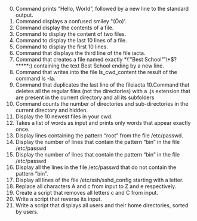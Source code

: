 0. Command prints “Hello, World”, followed by a new line to the standard output.
1. Command displays a confused smiley "(Ôo)'.
2. Command display the contents of a file.
3. Command to display the content of two files.
4. Command to display the last 10 lines of a file.
5. Command to display the first 10 lines.
6. Command that displays the third line of the file iacta.
7. Command that creates a file named exactly \*\\'"Best School"\'\\*$\?\*\*\*\*\*:) containing the text Best School ending by a new line.
8. Command that writes into the file ls_cwd_content the result of the command ls -la.
9. Command that duplicates the last line of the fileiacta
10.Command that deletes all the regular files (not the directories) with a .js extension that are present in the current directory and all its subfolders
11. Command counts the number of directories and sub-directories in the current directory and hidden.
12. Display the 10 newest files in your cwd.
13. Takes a list of words as input and prints only words that appear exactly once.
14. Display lines containing the pattern “root” from the file /etc/passwd.
15. Display the number of lines that contain the pattern “bin” in the file /etc/passwd
16. Display the number of lines that contain the pattern “bin” in the file /etc/passwd
17. Display all the lines in the file /etc/passwd that do not contain the pattern “bin”.
18. Display all lines of the file /etc/ssh/sshd_config starting with a letter.
19. Replace all characters A and c from input to Z and e respectively.
20. Create a script that removes all letters c and C from input.
22. Write a script that reverse its input.
23. Write a script that displays all users and their home directories, sorted by users.
